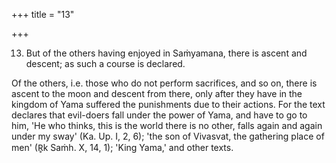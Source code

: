 +++
title = "13"

+++


13. But of the others having enjoyed in Saṁyamana, there is ascent and descent; as such a course is declared.

Of the others, i.e. those who do not perform sacrifices, and so on, there is ascent to the moon and descent from there, only after they have in the kingdom of Yama suffered the punishments due to their actions. For the text declares that evil-doers fall under the power of Yama, and have to go to him, 'He who thinks, this is the world there is no other, falls again and again under my sway' (Ka. Up. I, 2, 6); 'the son of Vivasvat, the gathering place of men' (R̥k Saṁh. X, 14, 1); 'King Yama,' and other texts.

